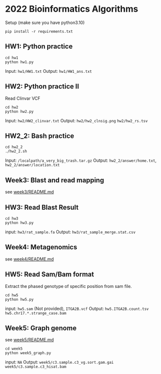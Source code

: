 # 2022 Bioinformatics Algorithms

Setup (make sure you have python3.10)
```
pip install -r requirements.txt
```

## HW1: Python practice
```
cd hw1
python hw1.py
```

Input:  `hw1/HW1.txt`
Output: `hw1/HW1_ans.txt`


## HW2: Python practice II

Read Clinvar VCF

```
cd hw2
python hw2.py
```

Input:  `hw2/HW2_clinvar.txt`
Output: `hw2/hw2_clnsig.png` `hw2/hw2_rs.tsv`


## HW2_2: Bash practice
```
cd hw2_2
./hw2_2.sh
```

Input:  `/localpath/a_very_big_trash.tar.gz`
Output: `hw2_2/answer/home.txt`, `hw2_2/answer/location.txt`


## Week3: Blast and read mapping

see [week3/README.md](https://github.com/linnil1/2022_bioinformatics_algorithms/tree/main/week3)

## HW3: Read Blast Result
```
cd hw3
python hw3.py
```

input:  `hw3/rat_sample.fa`
Output: `hw3/rat_sample_merge.stat.csv`

## Week4: Metagenomics

see [week4/README.md](https://github.com/linnil1/2022_bioinformatics_algorithms/tree/main/week4)


## HW5: Read Sam/Bam format

Extract the phased genotype of specific position from sam file.

```
cd hw5
python hw5.py
```

input:  `hw5.sam` (Not provided), `ITGA2B.vcf`
Output: `hw5.ITGA2B.count.tsv` `hw5.chr17.*.strange_case.bam`


## Week5: Graph genome

see [week5/README.md](https://github.com/linnil1/2022_bioinformatics_algorithms/tree/main/week5)

```
cd week5
python week5_graph.py
```

input:  `NA`
Output: `week5/c3.sample.c3_vg.sort.gam.gai` `week5/c3.sample.c3_hisat.bam`
